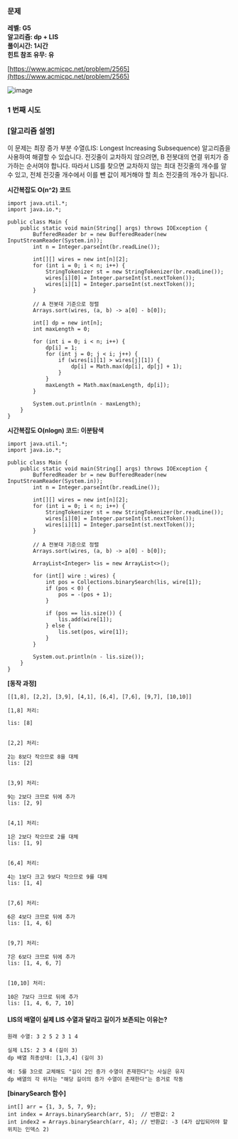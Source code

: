 ### **문제**         

**레벨: G5  
알고리즘: dp + LIS**   
**풀이시간: 1시간   
힌트 참조 유무: 유**

[https://www.acmicpc.net/problem/2565](https://www.acmicpc.net/problem/2565)

![image](https://github.com/user-attachments/assets/e14b529e-cb33-42c5-b8c5-cf260ab4e202)

### **1 번째 시도**   

### **\[알고리즘 설명\]**

이 문제는 최장 증가 부분 수열(LIS: Longest Increasing Subsequence) 알고리즘을 사용하여 해결할 수 있습니다. 전깃줄이 교차하지 않으려면, B 전봇대의 연결 위치가 증가하는 순서여야 합니다. 따라서 LIS를 찾으면 교차하지 않는 최대 전깃줄의 개수를 알 수 있고, 전체 전깃줄 개수에서 이를 뺀 값이 제거해야 할 최소 전깃줄의 개수가 됩니다.

**시간복잡도 O(n^2) 코드**

```
import java.util.*;
import java.io.*;

public class Main {
    public static void main(String[] args) throws IOException {
        BufferedReader br = new BufferedReader(new InputStreamReader(System.in));
        int n = Integer.parseInt(br.readLine());
        
        int[][] wires = new int[n][2];
        for (int i = 0; i < n; i++) {
            StringTokenizer st = new StringTokenizer(br.readLine());
            wires[i][0] = Integer.parseInt(st.nextToken());
            wires[i][1] = Integer.parseInt(st.nextToken());
        }
        
        // A 전봇대 기준으로 정렬
        Arrays.sort(wires, (a, b) -> a[0] - b[0]);
        
        int[] dp = new int[n];
        int maxLength = 0;
        
        for (int i = 0; i < n; i++) {
            dp[i] = 1;
            for (int j = 0; j < i; j++) {
                if (wires[i][1] > wires[j][1]) {
                    dp[i] = Math.max(dp[i], dp[j] + 1);
                }
            }
            maxLength = Math.max(maxLength, dp[i]);
        }
        
        System.out.println(n - maxLength);
    }
}
```

**시간복잡도 O(nlogn) 코드: 이분탐색**

```
import java.util.*;
import java.io.*;

public class Main {
    public static void main(String[] args) throws IOException {
        BufferedReader br = new BufferedReader(new InputStreamReader(System.in));
        int n = Integer.parseInt(br.readLine());
        
        int[][] wires = new int[n][2];
        for (int i = 0; i < n; i++) {
            StringTokenizer st = new StringTokenizer(br.readLine());
            wires[i][0] = Integer.parseInt(st.nextToken());
            wires[i][1] = Integer.parseInt(st.nextToken());
        }
        
        // A 전봇대 기준으로 정렬
        Arrays.sort(wires, (a, b) -> a[0] - b[0]);
        
        ArrayList<Integer> lis = new ArrayList<>();
        
        for (int[] wire : wires) {
            int pos = Collections.binarySearch(lis, wire[1]);
            if (pos < 0) {
                pos = -(pos + 1);
            }
            
            if (pos == lis.size()) {
                lis.add(wire[1]);
            } else {
                lis.set(pos, wire[1]);
            }
        }
        
        System.out.println(n - lis.size());
    }
}
```

**\[동작 과정\]**

```
[[1,8], [2,2], [3,9], [4,1], [6,4], [7,6], [9,7], [10,10]]

[1,8] 처리:

lis: [8]


[2,2] 처리:

2는 8보다 작으므로 8을 대체
lis: [2]


[3,9] 처리:

9는 2보다 크므로 뒤에 추가
lis: [2, 9]


[4,1] 처리:

1은 2보다 작으므로 2를 대체
lis: [1, 9]


[6,4] 처리:

4는 1보다 크고 9보다 작으므로 9를 대체
lis: [1, 4]


[7,6] 처리:

6은 4보다 크므로 뒤에 추가
lis: [1, 4, 6]


[9,7] 처리:

7은 6보다 크므로 뒤에 추가
lis: [1, 4, 6, 7]


[10,10] 처리:

10은 7보다 크므로 뒤에 추가
lis: [1, 4, 6, 7, 10]
```

#### **LIS의 배열이 실제 LIS 수열과 달라고 길이가 보존되는 이유는?**

```
원래 수열: 3 2 5 2 3 1 4

실제 LIS: 2 3 4 (길이 3)
dp 배열 최종상태: [1,3,4] (길이 3)

예: 5를 3으로 교체해도 "길이 2인 증가 수열이 존재한다"는 사실은 유지
dp 배열의 각 위치는 "해당 길이의 증가 수열이 존재한다"는 증거로 작동
```

**\[binarySearch 함수\]**

```
int[] arr = {1, 3, 5, 7, 9};
int index = Arrays.binarySearch(arr, 5);  // 반환값: 2
int index2 = Arrays.binarySearch(arr, 4); // 반환값: -3 (4가 삽입되어야 할 위치는 인덱스 2)
```
